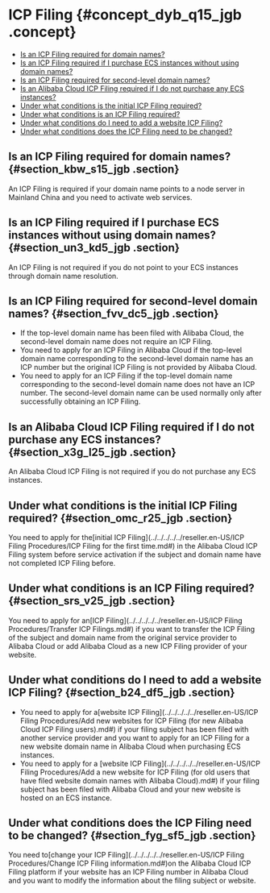 # ICP Filing {#concept_dyb_q15_jgb .concept}

-   [Is an ICP Filing required for domain names?](#section_kbw_s15_jgb)
-   [Is an ICP Filing required if I purchase ECS instances without using domain names?](#section_un3_kd5_jgb)
-   [Is an ICP Filing required for second-level domain names?](#section_fvv_dc5_jgb)
-   [Is an Alibaba Cloud ICP Filing required if I do not purchase any ECS instances?](#section_x3g_l25_jgb)
-   [Under what conditions is the initial ICP Filing required?](#section_omc_r25_jgb)
-   [Under what conditions is an ICP Filing required?](#section_srs_v25_jgb)
-   [Under what conditions do I need to add a website ICP Filing?](#section_b24_df5_jgb)
-   [Under what conditions does the ICP Filing need to be changed?](#section_fyg_sf5_jgb)

## Is an ICP Filing required for domain names? {#section_kbw_s15_jgb .section}

An ICP Filing is required if your domain name points to a node server in Mainland China and you need to activate web services.

## Is an ICP Filing required if I purchase ECS instances without using domain names? {#section_un3_kd5_jgb .section}

An ICP Filing is not required if you do not point to your ECS instances through domain name resolution.

## Is an ICP Filing required for second-level domain names? {#section_fvv_dc5_jgb .section}

-   If the top-level domain name has been filed with Alibaba Cloud, the second-level domain name does not require an ICP Filing.
-   You need to apply for an ICP Filing in Alibaba Cloud if the top-level domain name corresponding to the second-level domain name has an ICP number but the original ICP Filing is not provided by Alibaba Cloud.
-   You need to apply for an ICP Filing if the top-level domain name corresponding to the second-level domain name does not have an ICP number. The second-level domain name can be used normally only after successfully obtaining an ICP Filing.

## Is an Alibaba Cloud ICP Filing required if I do not purchase any ECS instances? {#section_x3g_l25_jgb .section}

An Alibaba Cloud ICP Filing is not required if you do not purchase any ECS instances.

## Under what conditions is the initial ICP Filing required? {#section_omc_r25_jgb .section}

You need to apply for the[initial ICP Filing](../../../../../reseller.en-US/ICP Filing Procedures/ICP Filing for the first time.md#) in the Alibaba Cloud ICP Filing system before service activation if the subject and domain name have not completed ICP Filing before.

## Under what conditions is an ICP Filing required? {#section_srs_v25_jgb .section}

You need to apply for an[ICP Filing](../../../../../reseller.en-US/ICP Filing Procedures/Transfer ICP Filings.md#) if you want to transfer the ICP Filing of the subject and domain name from the original service provider to Alibaba Cloud or add Alibaba Cloud as a new ICP Filing provider of your website.

## Under what conditions do I need to add a website ICP Filing? {#section_b24_df5_jgb .section}

-   You need to apply for a[website ICP Filing](../../../../../reseller.en-US/ICP Filing Procedures/Add new websites for ICP Filing (for new Alibaba Cloud ICP Filing users).md#) if your filing subject has been filed with another service provider and you want to apply for an ICP Filing for a new website domain name in Alibaba Cloud when purchasing ECS instances.
-   You need to apply for a [website ICP Filing](../../../../../reseller.en-US/ICP Filing Procedures/Add a new website for ICP Filing (for old users that have filed website domain names with Alibaba Cloud).md#) if your filing subject has been filed with Alibaba Cloud and your new website is hosted on an ECS instance.

## Under what conditions does the ICP Filing need to be changed? {#section_fyg_sf5_jgb .section}

You need to[change your ICP Filing](../../../../../reseller.en-US/ICP Filing Procedures/Change ICP Filing information.md#)on the Alibaba Cloud ICP Filing platform if your website has an ICP Filing number in Alibaba Cloud and you want to modify the information about the filing subject or website.

